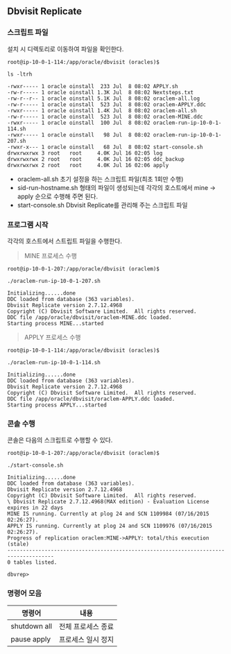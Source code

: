 ## Dbvisit Replicate

### 스크립트 파일

설치 시 디렉토리로 이동하여 파일을 확인한다.

	root@ip-10-0-1-114:/app/oracle/dbvisit (oracles)$

	ls -ltrh

	-rwxr----- 1 oracle oinstall  233 Jul  8 08:02 APPLY.sh
	-rw-r----- 1 oracle oinstall 1.3K Jul  8 08:02 Nextsteps.txt
	-rw-r--r-- 1 oracle oinstall 5.1K Jul  8 08:02 oraclem-all.log
	-rw-r----- 1 oracle oinstall  523 Jul  8 08:02 oraclem-APPLY.ddc
	-rwxr----- 1 oracle oinstall 1.4K Jul  8 08:02 oraclem-all.sh
	-rw-r----- 1 oracle oinstall  523 Jul  8 08:02 oraclem-MINE.ddc
	-rwxr----- 1 oracle oinstall  100 Jul  8 08:02 oraclem-run-ip-10-0-1-114.sh
	-rwxr----- 1 oracle oinstall   98 Jul  8 08:02 oraclem-run-ip-10-0-1-207.sh
	-rwxr-x--- 1 oracle oinstall   68 Jul  8 08:02 start-console.sh
	drwxrwxrwx 3 root   root     4.0K Jul 16 02:05 log
	drwxrwxrwx 2 root   root     4.0K Jul 16 02:05 ddc_backup
	drwxrwxrwx 2 root   root     4.0K Jul 16 02:06 apply

* oraclem-all.sh 초기 설정을 하는 스크립트 파일(최초 1회만 수행)
* sid-run-hostname.sh 형태의 파일이 생성되는데 각각의 호스트에서 mine -> apply 순으로 수행해 주면 된다.
* start-console.sh Dbvisit Replicate를 관리해 주는 스크립트 파일

### 프로그램 시작

각각의 호스트에서 스트립트 파일을 수행한다.

> MINE 프로세스 수행

	root@ip-10-0-1-207:/app/oracle/dbvisit (oraclem)$

	./oraclem-run-ip-10-0-1-207.sh

	Initializing......done
	DDC loaded from database (363 variables).
	Dbvisit Replicate version 2.7.12.4968
	Copyright (C) Dbvisit Software Limited.  All rights reserved.
	DDC file /app/oracle/dbvisit/oraclem-MINE.ddc loaded.
	Starting process MINE...started

> APPLY 프로세스 수행

	root@ip-10-0-1-114:/app/oracle/dbvisit (oracles)$

	./oraclem-run-ip-10-0-1-114.sh

	Initializing......done
	DDC loaded from database (363 variables).
	Dbvisit Replicate version 2.7.12.4968
	Copyright (C) Dbvisit Software Limited.  All rights reserved.
	DDC file /app/oracle/dbvisit/oraclem-APPLY.ddc loaded.
	Starting process APPLY...started

### 콘솔 수행

콘솔은 다음의 스크립트로 수행할 수 있다.

	root@ip-10-0-1-207:/app/oracle/dbvisit (oraclem)$

	./start-console.sh

	Initializing......done
	DDC loaded from database (363 variables).
	Dbvisit Replicate version 2.7.12.4968
	Copyright (C) Dbvisit Software Limited.  All rights reserved.
	\ Dbvisit Replicate 2.7.12.4968(MAX edition) - Evaluation License expires in 22 days
	MINE IS running. Currently at plog 24 and SCN 1109984 (07/16/2015 02:26:27).
	APPLY IS running. Currently at plog 24 and SCN 1109976 (07/16/2015 02:26:27).
	Progress of replication oraclem:MINE->APPLY: total/this execution (stale)
	-------------------------------------------------------------------------------------
	0 tables listed.

	dbvrep> 

### 명령어 모음

|명령어|내용|
|-|-|
|shutdown all|전체 프로세스 종료|
|pause apply|프로세스 일시 정지|
